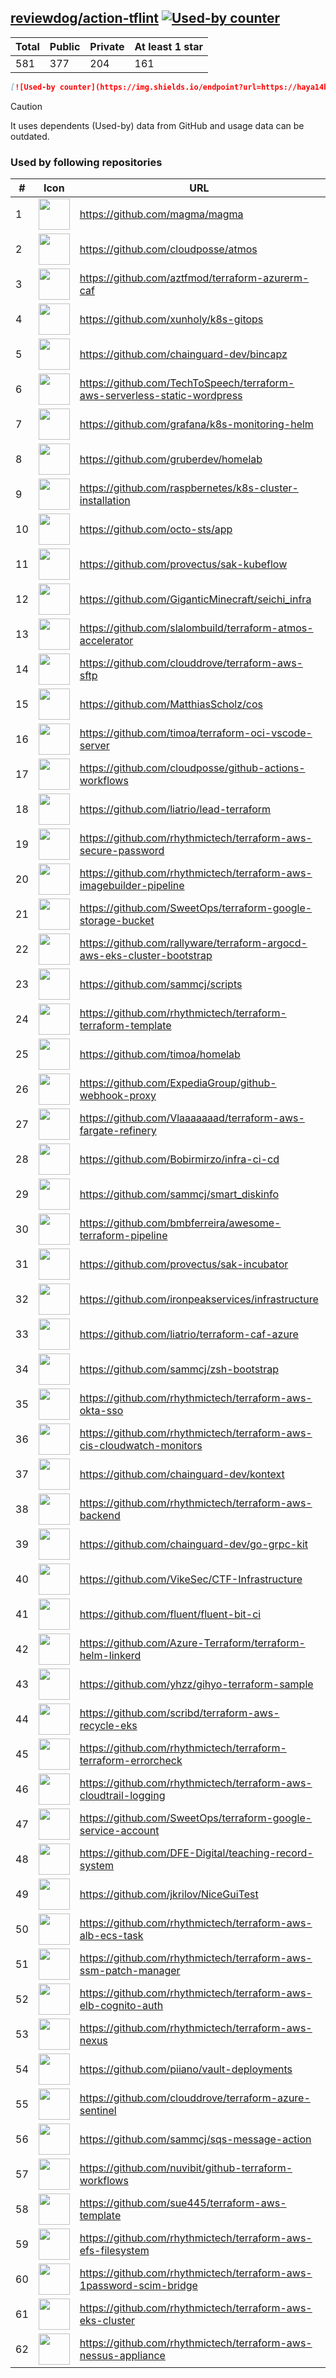 





## [reviewdog/action-tflint](https://github.com/reviewdog/action-tflint) [![Used-by counter](https://img.shields.io/endpoint?url=https://haya14busa.github.io/github-used-by/data/reviewdog/action-tflint/shieldsio.json)](https://github.com/haya14busa/github-used-by/tree/main/repo/reviewdog/action-tflint)

| Total | Public | Private | At least 1 star
| ----- | ------ | ------- | ---------------
| 581 | 377 | 204 | 161 |

```md
[![Used-by counter](https://img.shields.io/endpoint?url=https://haya14busa.github.io/github-used-by/data/reviewdog/action-tflint/shieldsio.json)](https://github.com/haya14busa/github-used-by/tree/main/repo/reviewdog/action-tflint)
```

> [!CAUTION]
> It uses dependents (Used-by) data from GitHub and usage data can be outdated.

### Used by following repositories

| # | Icon | URL | Stars |
| -- | -- | -- | -- | 
|1|<img src="https://github.com/magma.png" width=50 height=50>|https://github.com/magma/magma|1663|
|2|<img src="https://github.com/cloudposse.png" width=50 height=50>|https://github.com/cloudposse/atmos|643|
|3|<img src="https://github.com/aztfmod.png" width=50 height=50>|https://github.com/aztfmod/terraform-azurerm-caf|535|
|4|<img src="https://github.com/xunholy.png" width=50 height=50>|https://github.com/xunholy/k8s-gitops|466|
|5|<img src="https://github.com/chainguard-dev.png" width=50 height=50>|https://github.com/chainguard-dev/bincapz|382|
|6|<img src="https://github.com/TechToSpeech.png" width=50 height=50>|https://github.com/TechToSpeech/terraform-aws-serverless-static-wordpress|192|
|7|<img src="https://github.com/grafana.png" width=50 height=50>|https://github.com/grafana/k8s-monitoring-helm|142|
|8|<img src="https://github.com/gruberdev.png" width=50 height=50>|https://github.com/gruberdev/homelab|124|
|9|<img src="https://github.com/raspbernetes.png" width=50 height=50>|https://github.com/raspbernetes/k8s-cluster-installation|114|
|10|<img src="https://github.com/octo-sts.png" width=50 height=50>|https://github.com/octo-sts/app|98|
|11|<img src="https://github.com/provectus.png" width=50 height=50>|https://github.com/provectus/sak-kubeflow|62|
|12|<img src="https://github.com/GiganticMinecraft.png" width=50 height=50>|https://github.com/GiganticMinecraft/seichi_infra|51|
|13|<img src="https://github.com/slalombuild.png" width=50 height=50>|https://github.com/slalombuild/terraform-atmos-accelerator|39|
|14|<img src="https://github.com/clouddrove.png" width=50 height=50>|https://github.com/clouddrove/terraform-aws-sftp|34|
|15|<img src="https://github.com/MatthiasScholz.png" width=50 height=50>|https://github.com/MatthiasScholz/cos|34|
|16|<img src="https://github.com/timoa.png" width=50 height=50>|https://github.com/timoa/terraform-oci-vscode-server|26|
|17|<img src="https://github.com/cloudposse.png" width=50 height=50>|https://github.com/cloudposse/github-actions-workflows|25|
|18|<img src="https://github.com/liatrio.png" width=50 height=50>|https://github.com/liatrio/lead-terraform|20|
|19|<img src="https://github.com/rhythmictech.png" width=50 height=50>|https://github.com/rhythmictech/terraform-aws-secure-password|18|
|20|<img src="https://github.com/rhythmictech.png" width=50 height=50>|https://github.com/rhythmictech/terraform-aws-imagebuilder-pipeline|18|
|21|<img src="https://github.com/SweetOps.png" width=50 height=50>|https://github.com/SweetOps/terraform-google-storage-bucket|16|
|22|<img src="https://github.com/rallyware.png" width=50 height=50>|https://github.com/rallyware/terraform-argocd-aws-eks-cluster-bootstrap|15|
|23|<img src="https://github.com/sammcj.png" width=50 height=50>|https://github.com/sammcj/scripts|14|
|24|<img src="https://github.com/rhythmictech.png" width=50 height=50>|https://github.com/rhythmictech/terraform-terraform-template|14|
|25|<img src="https://github.com/timoa.png" width=50 height=50>|https://github.com/timoa/homelab|12|
|26|<img src="https://github.com/ExpediaGroup.png" width=50 height=50>|https://github.com/ExpediaGroup/github-webhook-proxy|10|
|27|<img src="https://github.com/Vlaaaaaaad.png" width=50 height=50>|https://github.com/Vlaaaaaaad/terraform-aws-fargate-refinery|10|
|28|<img src="https://github.com/Bobirmirzo.png" width=50 height=50>|https://github.com/Bobirmirzo/infra-ci-cd|10|
|29|<img src="https://github.com/sammcj.png" width=50 height=50>|https://github.com/sammcj/smart_diskinfo|9|
|30|<img src="https://github.com/bmbferreira.png" width=50 height=50>|https://github.com/bmbferreira/awesome-terraform-pipeline|9|
|31|<img src="https://github.com/provectus.png" width=50 height=50>|https://github.com/provectus/sak-incubator|9|
|32|<img src="https://github.com/ironpeakservices.png" width=50 height=50>|https://github.com/ironpeakservices/infrastructure|9|
|33|<img src="https://github.com/liatrio.png" width=50 height=50>|https://github.com/liatrio/terraform-caf-azure|8|
|34|<img src="https://github.com/sammcj.png" width=50 height=50>|https://github.com/sammcj/zsh-bootstrap|8|
|35|<img src="https://github.com/rhythmictech.png" width=50 height=50>|https://github.com/rhythmictech/terraform-aws-okta-sso|8|
|36|<img src="https://github.com/rhythmictech.png" width=50 height=50>|https://github.com/rhythmictech/terraform-aws-cis-cloudwatch-monitors|8|
|37|<img src="https://github.com/chainguard-dev.png" width=50 height=50>|https://github.com/chainguard-dev/kontext|7|
|38|<img src="https://github.com/rhythmictech.png" width=50 height=50>|https://github.com/rhythmictech/terraform-aws-backend|7|
|39|<img src="https://github.com/chainguard-dev.png" width=50 height=50>|https://github.com/chainguard-dev/go-grpc-kit|7|
|40|<img src="https://github.com/VikeSec.png" width=50 height=50>|https://github.com/VikeSec/CTF-Infrastructure|7|
|41|<img src="https://github.com/fluent.png" width=50 height=50>|https://github.com/fluent/fluent-bit-ci|7|
|42|<img src="https://github.com/Azure-Terraform.png" width=50 height=50>|https://github.com/Azure-Terraform/terraform-helm-linkerd|7|
|43|<img src="https://github.com/yhzz.png" width=50 height=50>|https://github.com/yhzz/gihyo-terraform-sample|7|
|44|<img src="https://github.com/scribd.png" width=50 height=50>|https://github.com/scribd/terraform-aws-recycle-eks|7|
|45|<img src="https://github.com/rhythmictech.png" width=50 height=50>|https://github.com/rhythmictech/terraform-terraform-errorcheck|7|
|46|<img src="https://github.com/rhythmictech.png" width=50 height=50>|https://github.com/rhythmictech/terraform-aws-cloudtrail-logging|7|
|47|<img src="https://github.com/SweetOps.png" width=50 height=50>|https://github.com/SweetOps/terraform-google-service-account|7|
|48|<img src="https://github.com/DFE-Digital.png" width=50 height=50>|https://github.com/DFE-Digital/teaching-record-system|6|
|49|<img src="https://github.com/jkrilov.png" width=50 height=50>|https://github.com/jkrilov/NiceGuiTest|6|
|50|<img src="https://github.com/rhythmictech.png" width=50 height=50>|https://github.com/rhythmictech/terraform-aws-alb-ecs-task|6|
|51|<img src="https://github.com/rhythmictech.png" width=50 height=50>|https://github.com/rhythmictech/terraform-aws-ssm-patch-manager|6|
|52|<img src="https://github.com/rhythmictech.png" width=50 height=50>|https://github.com/rhythmictech/terraform-aws-elb-cognito-auth|6|
|53|<img src="https://github.com/rhythmictech.png" width=50 height=50>|https://github.com/rhythmictech/terraform-aws-nexus|6|
|54|<img src="https://github.com/piiano.png" width=50 height=50>|https://github.com/piiano/vault-deployments|5|
|55|<img src="https://github.com/clouddrove.png" width=50 height=50>|https://github.com/clouddrove/terraform-azure-sentinel|5|
|56|<img src="https://github.com/sammcj.png" width=50 height=50>|https://github.com/sammcj/sqs-message-action|5|
|57|<img src="https://github.com/nuvibit.png" width=50 height=50>|https://github.com/nuvibit/github-terraform-workflows|5|
|58|<img src="https://github.com/sue445.png" width=50 height=50>|https://github.com/sue445/terraform-aws-template|5|
|59|<img src="https://github.com/rhythmictech.png" width=50 height=50>|https://github.com/rhythmictech/terraform-aws-efs-filesystem|5|
|60|<img src="https://github.com/rhythmictech.png" width=50 height=50>|https://github.com/rhythmictech/terraform-aws-1password-scim-bridge|5|
|61|<img src="https://github.com/rhythmictech.png" width=50 height=50>|https://github.com/rhythmictech/terraform-aws-eks-cluster|5|
|62|<img src="https://github.com/rhythmictech.png" width=50 height=50>|https://github.com/rhythmictech/terraform-aws-nessus-appliance|5|
